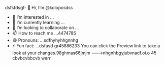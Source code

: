 dsfsfdsgf- 👋 Hi, I’m @koloposdss
- 👀 I’m interested in ...
- 🌱 I’m currently learning ...
- 💞️ I’m looking to collaborate on ...
- 📫 How to reach me ...4474785
- 😄 Pronouns: ...sdfhyhyhhgnnhg
- ⚡ Fun fact: ...dsfasd
gr45886233
You can click the Preview link to take a look at your changes.98ghmas66jmjm
--->nhgnhbgyjubvnadf.oi.o
45
cbvbcvbbcvb
werr
